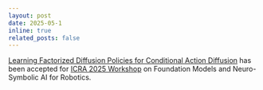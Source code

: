 ```yaml
---
layout: post
date: 2025-05-1
inline: true
related_posts: false
---
```


<a href="https://fdp-policy.github.io/fdp-policy/">Learning Factorized Diffusion Policies for Conditional Action Diffusion</a> has been accepted for <a href="https://sairlab.org/icra25/">ICRA 2025 Workshop</a> on Foundation Models and Neuro-Symbolic AI for Robotics.
